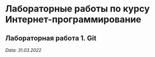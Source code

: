# Лабораторные работы по курсу Интернет-программирование

## Лабораторная работа 1. Git 

*Data: 31.03.2022*

